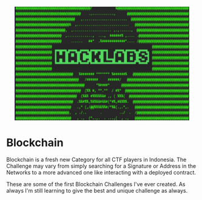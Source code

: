 <p align="center">
  <img width="460" height="300" src="https://github.com/AKROM-A/Challenge/blob/main/Hacklabs/asset/Hacklabs.png">
</p>

Blockchain
=====
Blockchain is a fresh new Category for all CTF players in Indonesia. The Challenge may vary from simply searching for a Signature or Address in the Networks to a more advanced one like interacting with a deployed contract.  



These are some of the first Blockchain Challenges I've ever created. As always I'm still learning to give the best and unique challenge as always. 
